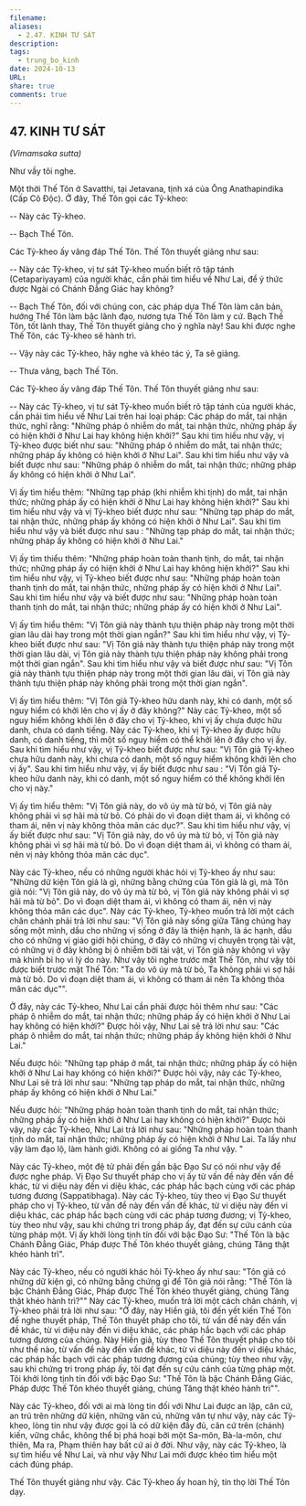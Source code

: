 ```yaml
---
filename: 
aliases:
  - 2.47. KINH TƯ SÁT
description: 
tags:
  - trung_bo_kinh
date: 2024-10-13
URL: 
share: true
comments: true
---
```

## 47. KINH TƯ SÁT  
_(Vìmamsaka sutta)_

Như vầy tôi nghe.

Một thời Thế Tôn ở Savatthi, tại Jetavana, tịnh xá của Ông Anathapindika (Cấp Cô Ðộc). Ở đây, Thế Tôn gọi các Tỷ-kheo:

-- Này các Tỷ-kheo.

-- Bạch Thế Tôn.

Các Tỷ-kheo ấy vâng đáp Thế Tôn. Thế Tôn thuyết giảng như sau:

-- Này các Tỷ-kheo, vị tư sát Tỷ-kheo muốn biết rõ tập tánh (Cetapariyayam) của người khác, cần phải tìm hiểu về Như Lai, để ý thức được Ngài có Chánh Ðẳng Giác hay không?

-- Bạch Thế Tôn, đối với chúng con, các pháp dựa Thế Tôn làm căn bản, hướng Thế Tôn làm bậc lãnh đạo, nương tựa Thế Tôn làm y cứ. Bạch Thế Tôn, tốt lành thay, Thế Tôn thuyết giảng cho ý nghĩa này! Sau khi được nghe Thế Tôn, các Tỷ-kheo sẽ hành trì.

-- Vậy này các Tỷ-kheo, hãy nghe và khéo tác ý, Ta sẽ giảng.

-- Thưa vâng, bạch Thế Tôn.

Các Tỷ-kheo ấy vâng đáp Thế Tôn. Thế Tôn thuyết giảng như sau:

-- Này các Tỷ-kheo, vị tư sát Tỷ-kheo muốn biết rõ tập tánh của người khác, cần phải tìm hiểu về Như Lai trên hai loại pháp: Các pháp do mắt, tai nhận thức, nghĩ rằng: "Những pháp ô nhiễm do mắt, tai nhận thức, những pháp ấy có hiện khởi ở Như Lai hay không hiện khởi?" Sau khi tìm hiểu như vậy, vị Tỷ-kheo được biết như sau: "Những pháp ô nhiễm do mắt, tai nhận thức; những pháp ấy không có hiện khởi ở Như Lai". Sau khi tìm hiểu như vậy và biết được như sau: "Những pháp ô nhiễm do mắt, tai nhận thức; những pháp ấy không có hiện khởi ở Như Lai".

Vị ấy tìm hiểu thêm: "Những tạp pháp (khi nhiễm khi tịnh) do mắt, tai nhận thức; những pháp ấy có hiện khởi ở Như Lai hay không hiện khởi?" Sau khi tìm hiểu như vậy và vị Tỷ-kheo biết được như sau: "Những tạp pháp do mắt, tai nhận thức, những pháp ấy không có hiện khởi ở Như Lai". Sau khi tìm hiểu như vậy và biết được như sau : "Những tạp pháp do mắt, tai nhận thức; những pháp ấy không có hiện khởi ở Như Lai."

Vị ấy tìm thiểu thêm: "Những pháp hoàn toàn thanh tịnh, do mắt, tai nhận thức; những pháp ấy có hiện khởi ở Như Lai hay không hiện khởi?" Sau khi tìm hiểu như vậy, vị Tỷ-kheo biết được như sau: "Những pháp hoàn toàn thanh tịnh do mắt, tai nhận thức, những pháp ấy có hiện khởi ở Như Lai". Sau khi tìm hiểu như vậy và biết được như sau: "Những pháp hoàn toàn thanh tịnh do mắt, tai nhận thức; những pháp ấy có hiện khởi ở Như Lai".

Vị ấy tìm hiểu thêm: "Vị Tôn giả này thành tựu thiện pháp này trong một thời gian lâu dài hay trong một thời gian ngắn?" Sau khi tìm hiểu như vậy, vị Tỷ-kheo biết được như sau: "Vị Tôn giả này thành tựu thiện pháp này trong một thời gian lâu dài, vị Tôn giả này thành tựu thiện pháp này không phải trong một thời gian ngắn". Sau khi tìm hiểu như vậy và biết được như sau: "Vị Tôn giả này thành tựu thiện pháp này trong một thời gian lâu dài, vị Tôn giả này thành tựu thiện pháp này không phải trong một thời gian ngắn".

Vị ấy tìm hiểu thêm: "Vị Tôn giả Tỷ-kheo hữu danh này, khi có danh, một số nguy hiểm có khởi lên cho vị ấy ở đây không?" Này các Tỷ-kheo, một số nguy hiểm không khởi lên ở đây cho vị Tỷ-kheo, khi vị ấy chưa được hữu danh, chưa có danh tiếng. Này các Tỷ-kheo, khi vị Tỷ-kheo ấy được hữu danh, có danh tiếng, thì một số nguy hiểm có thể khởi lên ở đây cho vị ấy. Sau khi tìm hiểu như vậy, vị Tỷ-kheo biết được như sau: "Vị Tôn giả Tỷ-kheo chưa hữu danh này, khi chưa có danh, một số nguy hiểm không khởi lên cho vị ấy". Sau khi tìm hiểu như vậy, vị ấy biết được như sau : "Vị Tôn giả Tỷ-kheo hữu danh này, khi có danh, một số nguy hiểm có thể không khởi lên cho vị này."

Vị ấy tìm hiểu thêm: "Vị Tôn giả này, do vô úy mà từ bỏ, vị Tôn giả này không phải vì sợ hãi mà từ bỏ. Có phải do vì đoạn diệt tham ái, vì không có tham ái, nên vị này không thỏa mãn các dục?". Sau khi tìm hiểu như vậy, vị ấy biết được như sau: "Vị Tôn giả này, do vô úy mà từ bỏ, vị Tôn giả này không phải vì sợ hãi mà từ bỏ. Do vì đoạn diệt tham ái, vì không có tham ái, nên vị này không thỏa mãn các dục".

Này các Tỷ-kheo, nếu có những người khác hỏi vị Tỷ-kheo ấy như sau: "Những dữ kiện Tôn giả là gì, những bằng chứng của Tôn giả là gì, mà Tôn giả nói: "Vị Tôn giả này, do vô úy mà từ bỏ, vị Tôn giả này không phải vì sợ hãi mà từ bỏ". Do vì đoạn diệt tham ái, vì không có tham ái, nên vị này không thỏa mãn các dục". Này các Tỷ-kheo, Tỷ-kheo muốn trả lời một cách chân chánh phải trả lời như sau: "Vị Tôn giả này sống giữa Tăng chúng hay sống một mình, dầu cho những vị sống ở đây là thiện hạnh, là ác hạnh, dầu cho có những vị giáo giới hội chúng, ở đây có những vị chuyên trọng tài vật, có những vị ở đây không bị ô nhiễm bởi tài vật, vị Tôn giả này không vì vậy mà khinh bỉ họ vì lý do này. Như vậy tôi nghe trước mặt Thế Tôn, như vậy tôi được biết trước mặt Thế Tôn: "Ta do vô úy mà từ bỏ, Ta không phải vì sợ hãi mà từ bỏ. Do vì đoạn diệt tham ái, vì không có tham ái nên Ta không thỏa mãn các dục"".

Ở đây, này các Tỷ-kheo, Như Lai cần phải được hỏi thêm như sau: "Các pháp ô nhiễm do mắt, tai nhận thức; những pháp ấy có hiện khởi ở Như Lai hay không có hiện khởi?" Ðược hỏi vậy, Như Lai sẽ trả lời như sau: "Các pháp ô nhiễm do mắt, tai nhận thức; những pháp ấy không hiện khởi ở Như Lai."

Nếu được hỏi: "Những tạp pháp ở mắt, tai nhận thức; những pháp ấy có hiện khởi ở Như Lai hay không có hiện khởi?" Ðược hỏi vậy, này các Tỷ-kheo, Như Lai sẽ trả lời như sau: "Những tạp pháp do mắt, tai nhận thức, những pháp ấy không có hiện khởi ở Như Lai."

Nếu được hỏi: "Những pháp hoàn toàn thanh tịnh do mắt, tai nhận thức; những pháp ấy có hiện khởi ở Như Lai hay không có hiện khởi?" Ðược hỏi vậy, này các Tỷ-kheo, Như Lai trả lời như sau: "Những pháp hoàn toàn thanh tịnh do mắt, tai nhận thức; những pháp ấy có hiện khởi ở Như Lai. Ta lấy như vậy làm đạo lộ, làm hành giới. Không có ai giống Ta như vậy. "

Này các Tỷ-kheo, một đệ tử phải đến gần bậc Ðạo Sư có nói như vậy để được nghe pháp. Vị Ðạo Sư thuyết pháp cho vị ấy từ vấn đề này đến vấn đề khác, từ vi diệu này đến vi diệu khác, các pháp hắc bạch cùng với các pháp tương đương (Sappatibhaga). Này các Tỷ-kheo, tùy theo vị Ðạo Sư thuyết pháp cho vị Tỷ-kheo, từ vấn đề này đến vấn đề khác, từ vi diệu này đến vi diệu khác, các pháp hắc bạch cùng với các pháp tương đương; vị Tỷ-kheo, tùy theo như vậy, sau khi chứng tri trong pháp ấy, đạt đến sự cứu cánh của từng pháp một. Vị ấy khởi lòng tịnh tín đối với bậc Ðạo Sư: "Thế Tôn là bậc Chánh Ðẳng Giác, Pháp được Thế Tôn khéo thuyết giảng, chúng Tăng thật khéo hành trì".

Này các Tỷ-kheo, nếu có người khác hỏi Tỷ-kheo ấy như sau: "Tôn giả có những dữ kiện gì, có những bằng chứng gì để Tôn giả nói rằng: "Thế Tôn là bậc Chánh Ðẳng Giác, Pháp được Thế Tôn khéo thuyết giảng, chúng Tăng thật khéo hành trì?"" Này các Tỷ-kheo, muốn trả lời một cách chân chánh, vị Tỷ-kheo phải trả lời như sau: "Ở đây, này Hiền giả, tôi đến yết kiến Thế Tôn để nghe thuyết pháp, Thế Tôn thuyết pháp cho tôi, từ vấn đề này đến vấn đề khác, từ vi diệu này đến vi diệu khác, các pháp hắc bạch với các pháp tương đương của chúng. Này Hiền giả, tùy theo Thế Tôn thuyết pháp cho tôi như thế nào, từ vấn đề này đến vấn đề khác, từ vi diệu này đến vi diệu khác, các pháp hắc bạch với các pháp tương đương của chúng; tùy theo như vậy, sau khi chứng tri trong pháp ấy, tôi đạt đến sự cứu cánh của từng pháp một. Tôi khởi lòng tịnh tín đối với bậc Ðạo Sư: "Thế Tôn là bậc Chánh Ðẳng Giác, Pháp được Thế Tôn khéo thuyết giảng, chúng Tăng thật khéo hành trì"".

Này các Tỷ-kheo, đối với ai mà lòng tin đối với Như Lai được an lập, căn cứ, an trú trên những dữ kiện, những văn cú, những văn tự như vậy, này các Tỷ-kheo, lòng tin như vậy được gọi là có dữ kiện đầy đủ, căn cứ trên (chánh) kiến, vững chắc, không thể bị phá hoại bởi một Sa-môn, Bà-la-môn, chư thiên, Ma ra, Phạm thiên hay bất cứ ai ở đời. Như vậy, này các Tỷ-kheo, là sự tìm hiểu về Như Lai, và như vậy Như Lai mới được khéo tìm hiểu một cách đúng pháp.

Thế Tôn thuyết giảng như vậy. Các Tỷ-kheo ấy hoan hỷ, tín thọ lời Thế Tôn dạy.